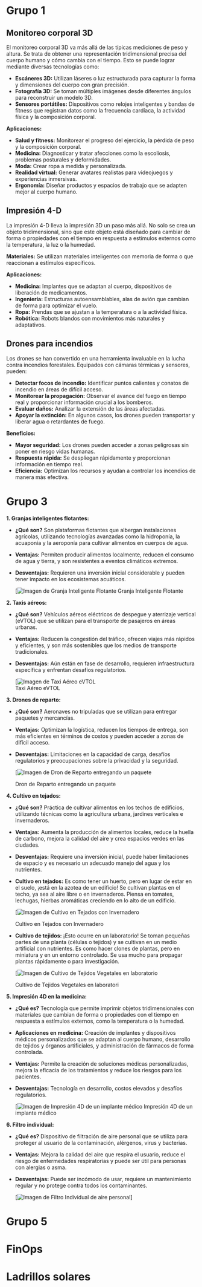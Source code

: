 # Grupo 1
## Monitoreo corporal 3D

El monitoreo corporal 3D va más allá de las típicas mediciones de peso y altura. Se trata de obtener una representación tridimensional precisa del cuerpo humano y cómo cambia con el tiempo. Esto se puede lograr mediante diversas tecnologías como:

- **Escáneres 3D:** Utilizan láseres o luz estructurada para capturar la forma y dimensiones del cuerpo con gran precisión.
- **Fotografía 3D:** Se toman múltiples imágenes desde diferentes ángulos para reconstruir un modelo 3D.
- **Sensores portátiles:** Dispositivos como relojes inteligentes y bandas de fitness que registran datos como la frecuencia cardíaca, la actividad física y la composición corporal.

**Aplicaciones:**

- **Salud y fitness:** Monitorear el progreso del ejercicio, la pérdida de peso y la composición corporal.
- **Medicina:** Diagnosticar y tratar afecciones como la escoliosis, problemas posturales y deformidades.
- **Moda:** Crear ropa a medida y personalizada.
- **Realidad virtual:** Generar avatares realistas para videojuegos y experiencias inmersivas.
- **Ergonomía:** Diseñar productos y espacios de trabajo que se adapten mejor al cuerpo humano.

## Impresión 4-D

La impresión 4-D lleva la impresión 3D un paso más allá. No solo se crea un objeto tridimensional, sino que este objeto está diseñado para cambiar de forma o propiedades con el tiempo en respuesta a estímulos externos como la temperatura, la luz o la humedad.

**Materiales:** Se utilizan materiales inteligentes con memoria de forma o que reaccionan a estímulos específicos.

**Aplicaciones:**

- **Medicina:** Implantes que se adaptan al cuerpo, dispositivos de liberación de medicamentos.
- **Ingeniería:** Estructuras autoensamblables, alas de avión que cambian de forma para optimizar el vuelo.
- **Ropa:** Prendas que se ajustan a la temperatura o a la actividad física.
- **Robótica:** Robots blandos con movimientos más naturales y adaptativos.

## Drones para incendios

Los drones se han convertido en una herramienta invaluable en la lucha contra incendios forestales. Equipados con cámaras térmicas y sensores, pueden:

- **Detectar focos de incendio:** Identificar puntos calientes y conatos de incendio en áreas de difícil acceso.
- **Monitorear la propagación:** Observar el avance del fuego en tiempo real y proporcionar información crucial a los bomberos.
- **Evaluar daños:** Analizar la extensión de las áreas afectadas.
- **Apoyar la extinción:** En algunos casos, los drones pueden transportar y liberar agua o retardantes de fuego.

**Beneficios:**

- **Mayor seguridad:** Los drones pueden acceder a zonas peligrosas sin poner en riesgo vidas humanas.
- **Respuesta rápida:** Se despliegan rápidamente y proporcionan información en tiempo real.
- **Eficiencia:** Optimizan los recursos y ayudan a controlar los incendios de manera más efectiva.

# Grupo 3

**1. Granjas inteligentes flotantes:**

- **¿Qué son?** Son plataformas flotantes que albergan instalaciones agrícolas, utilizando tecnologías avanzadas como la hidroponía, la acuaponía y la aeroponía para cultivar alimentos en cuerpos de agua.
- **Ventajas:** Permiten producir alimentos localmente, reducen el consumo de agua y tierra, y son resistentes a eventos climáticos extremos.
- **Desventajas:** Requieren una inversión inicial considerable y pueden tener impacto en los ecosistemas acuáticos.
    
    [![Imagen de Granja Inteligente Flotante](https://encrypted-tbn2.gstatic.com/images?q=tbn:ANd9GcSbVEjiRFeBEL3-iC3GArdn51C0rewM1weNCx8Whnymhi-nVwM657gK7J1k91wb)
    Granja Inteligente Flotante
    

**2. Taxis aéreos:**

- **¿Qué son?** Vehículos aéreos eléctricos de despegue y aterrizaje vertical (eVTOL) que se utilizan para el transporte de pasajeros en áreas urbanas.
- **Ventajas:** Reducen la congestión del tráfico, ofrecen viajes más rápidos y eficientes, y son más sostenibles que los medios de transporte tradicionales.
- **Desventajas:** Aún están en fase de desarrollo, requieren infraestructura específica y enfrentan desafíos regulatorios.
    
    [![Imagen de Taxi Aéreo eVTOL](https://encrypted-tbn1.gstatic.com/images?q=tbn:ANd9GcT5I6CcvBrqMHsU0-l8V09kUU14VVn5y8wdN0kV4xAipenHq3KTeEQQjb60OkYM)    
    Taxi Aéreo eVTOL


**3. Drones de reparto:**

- **¿Qué son?** Aeronaves no tripuladas que se utilizan para entregar paquetes y mercancías.
- **Ventajas:** Optimizan la logística, reducen los tiempos de entrega, son más eficientes en términos de costos y pueden acceder a zonas de difícil acceso.
- **Desventajas:** Limitaciones en la capacidad de carga, desafíos regulatorios y preocupaciones sobre la privacidad y la seguridad.
    
    [![Imagen de Dron de Reparto entregando un paquete](https://encrypted-tbn0.gstatic.com/images?q=tbn:ANd9GcS31-7wzlnm7j5MUpJP1ksAORrtlNqeiWYJJjx-Txh61SemVqQnvhg2ZW0qq09N)
    
    Dron de Reparto entregando un paquete
    

**4. Cultivo en tejados:**

- **¿Qué son?** Práctica de cultivar alimentos en los techos de edificios, utilizando técnicas como la agricultura urbana, jardines verticales e invernaderos.
- **Ventajas:** Aumenta la producción de alimentos locales, reduce la huella de carbono, mejora la calidad del aire y crea espacios verdes en las ciudades.
- **Desventajas:** Requiere una inversión inicial, puede haber limitaciones de espacio y es necesario un adecuado manejo del agua y los nutrientes.

- **Cultivo en tejados:** Es como tener un huerto, pero en lugar de estar en el suelo, ¡está en la azotea de un edificio! Se cultivan plantas en el techo, ya sea al aire libre o en invernaderos. Piensa en tomates, lechugas, hierbas aromáticas creciendo en lo alto de un edificio.
    
    [![Imagen de Cultivo en Tejados con Invernadero](https://encrypted-tbn2.gstatic.com/images?q=tbn:ANd9GcSu1N3XA3WEWjn9ZQgG1hbLc2LG0YX2uczLTUPzrVZKcWvr5RPhO6I-EpxQy7iR)
    
    Cultivo en Tejados con Invernadero
    
- **Cultivo de tejidos:** ¡Esto ocurre en un laboratorio! Se toman pequeñas partes de una planta (células o tejidos) y se cultivan en un medio artificial con nutrientes. Es como hacer clones de plantas, pero en miniatura y en un entorno controlado. Se usa mucho para propagar plantas rápidamente o para investigación.
    
    [![Imagen de Cultivo de Tejidos Vegetales en laboratorio](https://encrypted-tbn2.gstatic.com/images?q=tbn:ANd9GcS7MZfId-4dddjbeNM8eJPmaSMDLooT9GhTsPnq3DLrWwtF7jr8COydmE0YLmnL)
    
    Cultivo de Tejidos Vegetales en laboratori
    

**5. Impresión 4D en la medicina:**

- **¿Qué es?** Tecnología que permite imprimir objetos tridimensionales con materiales que cambian de forma o propiedades con el tiempo en respuesta a estímulos externos, como la temperatura o la humedad.
- **Aplicaciones en medicina:** Creación de implantes y dispositivos médicos personalizados que se adaptan al cuerpo humano, desarrollo de tejidos y órganos artificiales, y administración de fármacos de forma controlada.
- **Ventajas:** Permite la creación de soluciones médicas personalizadas, mejora la eficacia de los tratamientos y reduce los riesgos para los pacientes.
- **Desventajas:** Tecnología en desarrollo, costos elevados y desafíos regulatorios.
    
    [![Imagen de Impresión 4D de un implante médico](https://encrypted-tbn3.gstatic.com/images?q=tbn:ANd9GcS1yYe9W6hSDmlG04db__GGbwIR_ZX-QPglvVvARIemla6OnI0FLDvzZ_Ml6WI-)
    Impresión 4D de un implante médico    

**6. Filtro individual:**

- **¿Qué es?** Dispositivo de filtración de aire personal que se utiliza para proteger al usuario de la contaminación, alérgenos, virus y bacterias.
- **Ventajas:** Mejora la calidad del aire que respira el usuario, reduce el riesgo de enfermedades respiratorias y puede ser útil para personas con alergias o asma.
- **Desventajas:** Puede ser incómodo de usar, requiere un mantenimiento regular y no protege contra todos los contaminantes.
    
    [![Imagen de Filtro Individual de aire personal](https://encrypted-tbn3.gstatic.com/images?q=tbn:ANd9GcQC9ZzH2LAwtB7rH9uZmUJKpWjShAxHVLDYbK21eEH9vnAjkOC3eBCH0MIwkMs9)]


# Grupo 5
# FinOps

# Ladrillos solares



